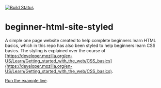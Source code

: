 [![Build Status](https://dev.azure.com/WGA-DEVOPS/Beginner%20HTML/_apis/build/status%2Fmichaelcheog73.beginner-html-site-styled?branchName=gh-pages)](https://dev.azure.com/WGA-DEVOPS/Beginner%20HTML/_build/latest?definitionId=1&branchName=gh-pages)

# beginner-html-site-styled
A simple one page website created to help complete beginners learn HTML basics, which in this repo has also been styled to help beginners learn CSS basics. The styling is explained over the course of [https://developer.mozilla.org/en-US/Learn/Getting_started_with_the_web/CSS_basics](https://developer.mozilla.org/en-US/Learn/Getting_started_with_the_web/CSS_basics).

[Run the example live](http://mdn.github.io/beginner-html-site-styled/).

